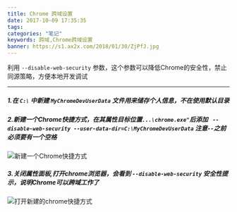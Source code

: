 ```yaml
---
title: Chrome 跨域设置
date: 2017-10-09 17:35:35
tags:
categories: "笔记"
keywords: 跨域,Chrome跨域设置
banner: https://s1.ax2x.com/2018/01/30/ZjPfJ.jpg
---
```

利用 `--disable-web-security` 参数，这个参数可以降低Chrome的安全性，禁止同源策略，方便本地开发调试
<!-- more -->

---
##### 1.在 `C:\` 中新建 `MyChromeDevUserData` 文件用来储存个人信息，不在使用默认目录

##### 2.新建一个Chrome快捷方式，在其属性目标位置`...\chrome.exe"`后添加 ` --disable-web-security --user-data-dir=C:\MyChromeDevUserData` 注意`--`之前必须要有一个空格
![新建一个Chrome快捷方式](https://s1.ax2x.com/2018/01/30/ZV3LJ.png)

##### 3.关闭属性面板,打开chrome浏览器，会看到 `--disable-web-security` 安全性提示，说明Chrome可以跨域工作了
![打开新建的chrome快捷方式](https://s1.ax2x.com/2018/01/30/ZV5RB.png)